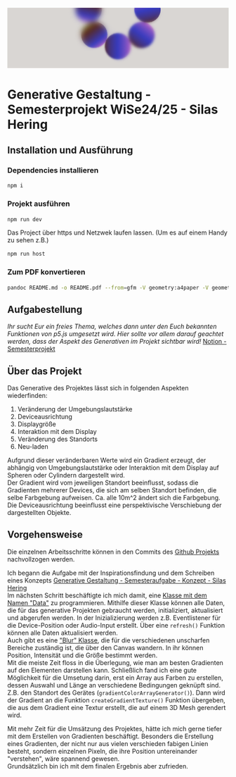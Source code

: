 ![banner](https://github.com/JeydoJeydo/hawk-generative-gestaltung-WS24_25/blob/main/assets/banner.png?raw=true)

# Generative Gestaltung - Semesterprojekt WiSe24/25 - Silas Hering

## Installation und Ausführung

### Dependencies installieren

```bash
npm i
```

### Projekt ausführen 

```bash
npm run dev
```

Das Project über https und Netzwek laufen lassen. (Um es auf einem Handy zu sehen z.B.)

```bash
npm run host
```

### Zum PDF konvertieren

```bash
pandoc README.md -o README.pdf --from=gfm -V geometry:a4paper -V geometry:top=8mm -V geometry:bottom=8mm -V geometry:left=8mm -V geometry:right=8mm -V fontsize=12pt -V mainfont="DejaVu Sans" -V sansfont="DejaVu Sans" --pdf-engine=xelatex
```

## Aufgabestellung

_Ihr sucht Eur ein freies Thema, welches dann unter den
Euch bekannten Funktionen von p5.js umgesetzt wird. 
Hier sollte vor allem darauf geachtet werden, 
dass der Aspekt des Generativen im Projekt sichtbar wird!_
[Notion - Semesterprojekt](https://mherzog.notion.site/Semesterprojekt-18aab8cfc223800fa077e251ba04a625)

## Über das Projekt

Das Generative des Projektes lässt sich in folgenden Aspekten wiederfinden:

1. Veränderung der Umgebungslautstärke
2. Deviceausrichtung
3. Displaygröße
4. Interaktion mit dem Display
5. Veränderung des Standorts
6. Neu-laden

Aufgrund dieser veränderbaren Werte wird ein Gradient erzeugt, der abhängig von 
Umgebungslautstärke oder Interaktion mit dem Display auf Spheren oder Cylindern dargestellt wird.    
Der Gradient wird vom jeweiligen Standort beeinflusst, sodass die Gradienten mehrerer Devices,
die sich am selben Standort befinden, die selbe Farbgebung aufweisen. 
Ca. alle 10m^2 ändert sich die Farbgebung.    
Die Deviceausrichtung beeinflusst eine perspektivische Verschiebung der dargestellten Objekte.

## Vorgehensweise

Die einzelnen Arbeitsschritte können in den Commits des [Github Projekts](https://github.com/JeydoJeydo/hawk-generative-gestaltung-WS24_25/commits/main/) nachvollzogen werden.

Ich begann die Aufgabe mit der Inspirationsfindung und dem Schreiben eines Konzepts [Generative Gestaltung - Semesteraufgabe - Konzept - Silas Hering](https://github.com/JeydoJeydo/hawk-generative-gestaltung-WS24_25/blob/main/Generative%20Gestaltung%20-%20Semesteraufgabe%20-%20Konzept%20-%20Silas%20Hering.pdf)    
Im nächsten Schritt beschäftigte ich mich damit, eine [Klasse mit dem Namen "Data"](https://github.com/JeydoJeydo/hawk-generative-gestaltung-WS24_25/blob/7dbcf44ebc2786ea90386ba9982de82150b81f13/sketch.js#L6) zu programmieren. 
Mithilfe dieser Klasse können alle Daten, die für das generative Projekten gebraucht werden, initializiert, aktualisiert und abgerufen werden. 
In der Inizializierung werden z.B. Eventlistener für die Device-Position oder Audio-Input erstellt. 
Über eine `refresh()` Funktion können alle Daten aktualisiert werden.    
Auch gibt es eine ["Blur" Klasse](https://github.com/JeydoJeydo/hawk-generative-gestaltung-WS24_25/blob/7dbcf44ebc2786ea90386ba9982de82150b81f13/sketch.js#L178), die für die 
verschiedenen unscharfen Bereiche zuständig ist, die über den Canvas wandern. 
In ihr können Position, Intensität und die Größe bestimmt werden.    
Mit die meiste Zeit floss in die Überlegung, wie man am besten Gradienten auf den Elementen darstellen kann. 
Schließlich fand ich eine gute Möglichkeit für die Umsetung darin, erst ein Array aus Farben zu erstellen, dessen Auswahl und Länge an verschiedene 
Bedingungen geknüpft sind. Z.B. den Standort des Gerätes (`gradientColorArrayGenerator()`). Dann wird der Gradient an die Funktion `createGradientTexture()` Funktion 
übergeben, die aus dem Gradient eine Textur erstellt, die auf einem 3D Mesh gerendert wird.    


Mit mehr Zeit für die Umsätzung des Projektes, hätte ich mich gerne tiefer mit dem Erstellen von Gradienten beschäftigt. 
Besonders die Erstellung eines Gradienten, der nicht nur aus vielen verschieden fabigen Linien besteht, 
sondern einzelnen Pixeln, die ihre Position untereinander "verstehen", wäre spannend gewesen.    
Grundsätzlich bin ich mit dem finalen Ergebnis aber zufrieden.

